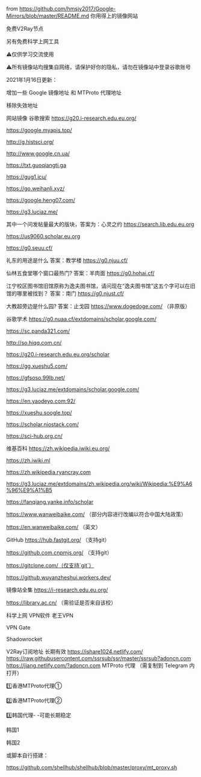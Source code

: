 from https://github.com/hmsjy2017/Google-Mirrors/blob/master/README.md
你用得上的镜像网站

免费V2Ray节点

另有免费科学上网工具

⚠️仅供学习交流使用

⚠所有镜像站均搜集自网络，请保护好你的隐私，请勿在镜像站中登录谷歌账号

2021年1月16日更新：

增加一些 Google 镜像地址 和 MTProto 代理地址

移除失效地址

网站镜像
谷歌搜索
https://g20.i-research.edu.eu.org/

https://google.myapis.top/

http://g.histsci.org/

http://www.google.cn.ua/

https://txt.guoqiangti.ga

https://gug1.icu/

https://go.weihanli.xyz/

https://google.heng07.com/

https://g3.luciaz.me/

其中一个问发帖量最大的版块，答案为：心灵之约
https://search.lib.edu.eu.org

https://us9060.scholar.eu.org

https://g0.seuu.cf/

礼东的用途是什么
答案：教学楼
https://g0.njuu.cf/

仙林五食堂哪个窗口最热门?
答案：羊肉面
https://g0.hohai.cf/

江宁校区图书馆旧馆原称为逸夫图书馆，请问现在“逸夫图书馆”这五个字可以在旧馆的哪里被找到？
答案：南门
https://g0.njust.cf/

大教超旁边是什么园?
答案：止戈园
https://www.dogedoge.com/ （非原版）

谷歌学术
https://g0.nuaa.cf/extdomains/scholar.google.com/

https://sc.panda321.com/

http://so.hiqq.com.cn/

https://g20.i-research.edu.eu.org/scholar

https://gg.xueshu5.com/

https://gfsoso.99lb.net/

https://g3.luciaz.me/extdomains/scholar.google.com/

https://en.yaodeyo.com:92/

https://xueshu.soogle.top/

https://scholar.niostack.com/

https://sci-hub.org.cn/

维基百科
https://zh.wikipedia.iwiki.eu.org/

https://zh.iwiki.ml

https://zh.wikipedia.ryancray.com

https://g3.luciaz.me/extdomains/zh.wikipedia.org/wiki/Wikipedia:%E9%A6%96%E9%A1%B5

https://fanqiang.yanke.info/scholar

https://www.wanweibaike.com/ （部分内容进行改编以符合中国大陆政策）

https://en.wanweibaike.com/ （英文）

GitHub
https://hub.fastgit.org/ （支持git）

https://github.com.cnpmjs.org/ （支持git）

https://gitclone.com/（仅支持`git`）

https://github.wuyanzheshui.workers.dev/

镜像站全集
https://i-research.edu.eu.org/

https://library.ac.cn/ （需验证是否来自该校）

科学上网
VPN软件
老王VPN

VPN Gate

Shadowrocket

V2Ray订阅地址
长期有效
https://ishare1024.netlify.com/
https://raw.githubusercontent.com/ssrsub/ssr/master/ssrsub?adoncn.com
https://jiang.netlify.com/?adoncn.com
MTProto 代理
（需复制到 Telegram 内打开）

1️⃣香港MTProto代理①

2️⃣香港MTProto代理②

3️⃣韩国代理- -可能长期稳定

韩国1

韩国2

或脚本自行搭建：

https://github.com/shellhub/shellhub/blob/master/proxy/mt_proxy.sh
